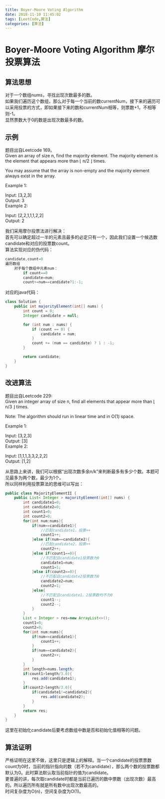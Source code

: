 ```yaml
---
title: Boyer-Moore Voting Algorithm
date: 2018-11-10 11:45:02
tags: [LeetCode,算法]
categories: [算法]
---
```


# Boyer-Moore Voting Algorithm 摩尔投票算法

## 算法思想

对于一个数组nums，寻找出现次数最多的数。  
如果我们遍历这个数组，那么对于每一个当前的数currentNum，接下来的遍历可以采用投票的方式，即如果接下来的数和currentNum相等，则票数+1，不相等则-1。  
显然票数大于0的数是出现次数最多的数。

## 示例

题目出自Leetcode 169。  
Given an array of size n, find the majority element. The majority element is the element that appears more than ⌊ n/2 ⌋ times.  

You may assume that the array is non-empty and the majority element always exist in the array.  

Example 1:  

Input: [3,2,3]  
Output: 3  
Example 2:  

Input: [2,2,1,1,1,2,2]  
Output: 2  

我们采用摩尔投票法进行解决：  
首先可以确定超过一半的元素且最多的必定只有一个，因此我们设置一个候选数candidate和对应的投票数count。  
算法实现对应的伪代码：  

```java
candidate,count=0
遍历数组  
    对于每个数组中元素num：
        if count==0
        candidate=num;
        count+=num==candidate?1:-1;
```

对应的java代码：  
```java
class Solution {
    public int majorityElement(int[] nums) {
        int count = 0;
        Integer candidate = null;

        for (int num : nums) {
            if (count == 0) {
                candidate = num;
            }
            count += (num == candidate) ? 1 : -1;
        }

        return candidate;
    }
}
```
## 改进算法

题目出自Leetcode 229:  
Given an integer array of size n, find all elements that appear more than ⌊ n/3 ⌋ times.  

Note: The algorithm should run in linear time and in O(1) space.  

Example 1:  

Input: [3,2,3]  
Output: [3]  
Example 2:  

Input: [1,1,1,3,3,2,2,2]  
Output: [1,2]  

从思路上来讲，我们可以根据“出现次数多余n/k”来判断最多有多少个数。本题可见最多为两个数，最少为1个。  
所以同样利用投票算法的思维可以写出：  
```java
public class MajorityElementII {
    public List< Integer > majorityElement(int[] nums) {
        int candidate1=0;
        int candidate2=0;
        int count1=0;
        int count2=0;
        for(int num:nums){
            if(num==candidate1){
                //匹配candidate1，投票++
                count1++;
            }else if(num==candidate2){
                //匹配candidate2，投票++
                count2++;
            }else if(count1==0){
                //不匹配且candidate1投票数为0
                candidate1=num;
                count1=1;
            }else if(count2==0){
                //不匹配且candidate2投票数为0
                candidate2=num;
                count2=1;
            }else{
                //不匹配且candidate1、2投票数均不为0
                count1--;
                count2--;
            }
        }
        List < Integer > res=new ArrayList<>();
        count1=0;
        count2=0;
        for(int num:nums){
            if(num==candidate1){
                count1++;
            }
            if(num==candidate2){
                count2++;
            }
        }
        int length=nums.length;
        if(count1>length/3.0){
            res.add(candidate1);
        }
        if(count2>length/3.0){
            if(candidate1!=candidate2){
                res.add(candidate2);
            }
        }
        return res;
    }
}

```

这里在初始化candidate后要考虑数组中数是否和初始化值相等的问题。

## 算法证明

严格证明在这里不做，这里只是逻辑上的解释。当一个candidate的投票票数count为0时，当前的指针指向的数（若不为candidate），那么两个数的投票数都默认为0。此时算法默认取当前指针的值为candidate。  
更普遍的讲，每次取candidate时都是当前已遍历的数中票数（出现次数）最高的。所以遍历所有就是所有数中出现次数最高的。  
时间复杂度为O(n)，空间复杂度为O(1)。